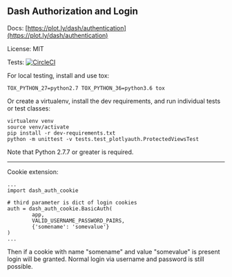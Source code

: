 ## Dash Authorization and Login

Docs: [https://plot.ly/dash/authentication](https://plot.ly/dash/authentication)

License: MIT

Tests: [![CircleCI](https://circleci.com/gh/plotly/dash-auth.svg?style=svg)](https://circleci.com/gh/plotly/dash-auth)

For local testing, install and use tox:

```
TOX_PYTHON_27=python2.7 TOX_PYTHON_36=python3.6 tox
```

Or create a virtualenv, install the dev requirements, and run individual
tests or test classes:

```
virtualenv venv
source venv/activate
pip install -r dev-requirements.txt
python -m unittest -v tests.test_plotlyauth.ProtectedViewsTest
```

Note that Python 2.7.7 or greater is required.

----------------------------------------------------------------------------------------------------
Cookie extension:

```
...
import dash_auth_cookie

# third parameter is dict of login cookies
auth = dash_auth_cookie.BasicAuth(
        app,
        VALID_USERNAME_PASSWORD_PAIRS,
        {'somename': 'somevalue'}
)
...
 ```

Then if a cookie with name "somename" and value "somevalue" is present login will be granted. Normal login via username and password is still possible.
